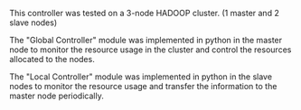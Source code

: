 
This controller was tested on a 3-node HADOOP cluster. (1 master and 2 slave nodes)

The "Global Controller" module was implemented in python in the master node to monitor the resource usage in the cluster and control the resources allocated to the nodes.

The "Local Controller" module was implemented in python in the slave nodes to monitor the resource usage and transfer the information to the master node periodically.



